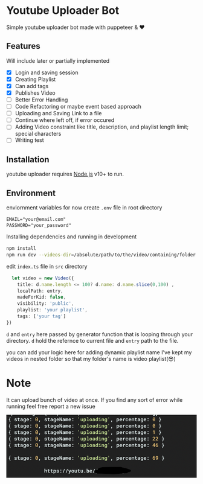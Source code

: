 # Youtube Uploader Bot

Simple youtube uploader bot made with puppeteer & ❤

## Features
Will include later or partially implemented
 - [X] Login and saving session
 - [X] Creating Playlist 
 - [X] Can add tags 
 - [X] Publishes Video 
 - [ ] Better Error Handling
 - [ ] Code Refactoring or maybe event based approach
 - [ ] Uploading and Saving Link to a file
 - [ ] Continue where left off, if error occured
 - [ ] Adding Video constraint like title, description, and playlist length limit; special characters 
 - [ ] Writing test

## Installation

youtube uploader requires [Node.js](https://nodejs.org/) v10+ to run.

## Environment
enviornment variables for now 
create `.env` file in root directory

```.env
EMAIL="your@email.com"
PASSWORD="your_password"
```

Installing dependencies and running in development

```sh
npm install
npm run dev --videos-dir=/absolute/path/to/the/video/containing/folder
```

edit `index.ts` file in `src` directory
```ts
  let video = new Video({
    title: d.name.length <= 100? d.name: d.name.slice(0,100) ,
    localPath: entry,
    madeForKid: false,
    visibility: 'public',
    playlist: 'your playlist',
    tags: ['your tag']
})
```
`d` and `entry` here passed by generator function that is looping through your directory. `d` hold the refernce to current file and `entry` path to the file.

you can add your logic here for adding dynamic playlist name 
I've kept my videos in nested folder so that my folder's name is video playlist(😎)

# Note
It can upload bunch of video at once.
If you find any sort of error while running feel free report a new issue

![should output link](/sample.png)
